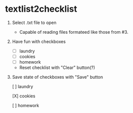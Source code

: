 # textlist2checklist
1. Select .txt file to open
    * Capable of reading files formateed like those from #3.
2. Have fun with checkboxes
   * [ ] laundry
   * [ ] cookies
   * [ ] homework
    * Reset checklist with "Clear" button(?)
  
3. Save state of checkboxes with "Save" button

   [ ] laundry

   [X] cookies

   [ ] homework
